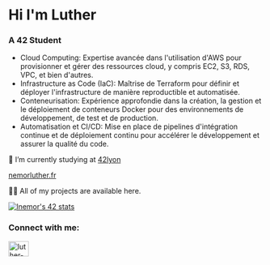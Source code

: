 <h1>Hi I'm Luther</h1>
<h3>A 42 Student</h3>
<div>
 
- Cloud Computing: Expertise avancée dans l'utilisation d'AWS pour provisionner et gérer des ressources cloud, y compris EC2, S3, RDS, VPC, et bien d'autres.
- Infrastructure as Code (IaC): Maîtrise de Terraform pour définir et déployer l'infrastructure de manière reproductible et automatisée.
- Conteneurisation: Expérience approfondie dans la création, la gestion et le déploiement de conteneurs Docker pour des environnements de développement, de test et de production.
- Automatisation et CI/CD: Mise en place de pipelines d'intégration continue et de déploiement continu pour accélérer le développement et assurer la qualité du code.

🔭 I’m currently studying at [42lyon](https://42lyon.fr)

[nemorluther.fr](https://nemorluther.fr)

👨‍💻 All of my projects are available here.


<a href="https://github.com/JaeSeoKim/badge42"><img src="https://badge42.vercel.app/api/v2/cl5jkavye01110amfy7q6da6p/stats?cursusId=21&coalitionId=302" alt="lnemor's 42 stats" /></a>

<h3 align="left">Connect with me:</h3>
<p align="left">
<a href="https://linkedin.com/in/luther-nemor-b691301a6" target="blank"><img align="center" src="https://raw.githubusercontent.com/rahuldkjain/github-profile-readme-generator/master/src/images/icons/Social/linked-in-alt.svg" alt="luther-nemor-b691301a6" height="30" width="40" /></a>
</p>
 <div/>
